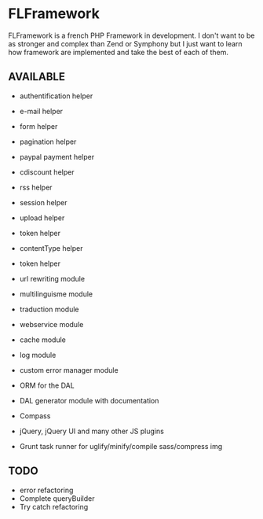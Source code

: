 FLFramework
===========

FLFramework is a french PHP Framework in development.
I don't want to be as stronger and complex than Zend or Symphony but I just want to learn how framework are implemented and take the best of each of them.

AVAILABLE
---------

- authentification helper
- e-mail helper
- form helper
- pagination helper
- paypal payment helper
- cdiscount helper
- rss helper
- session helper
- upload helper
- token helper
- contentType helper
- token helper

- url rewriting module
- multilinguisme module
- traduction module
- webservice module
- cache module
- log module
- custom error manager module
- ORM for the DAL
- DAL generator module with documentation

- Compass
- jQuery, jQuery UI and many other JS plugins
- Grunt task runner for uglify/minify/compile sass/compress img

TODO
----

- error refactoring
- Complete queryBuilder
- Try catch refactoring
